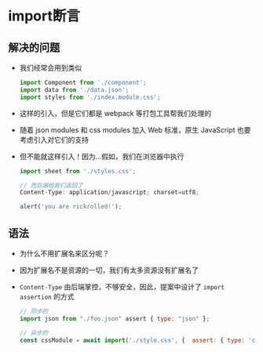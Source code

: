# import断言

## 解决的问题

+ 我们经常会用到类似

  ```js
  import Component from './component';
  import data from './data.json';
  import styles from './index.module.css';
  ```

+ 这样的引入，但是它们都是 webpack 等打包工具帮我们处理的

+ 随着 json modules 和 css modules 加入 Web 标准，原生 JavaScript 也要考虑引入对它们的支持

+ 但不能就这样引入！因为...假如，我们在浏览器中执行

  ```js
  import sheet from './styles.css';

  // 而后端给我们返回了
  Content-Type: application/javascript; charset=utf8;

  alert('you are rickrolled!');
  ```

## 语法

+ 为什么不用扩展名来区分呢？

+ 因为扩展名不是资源的一切，我们有太多资源没有扩展名了

+ `Content-Type` 由后端掌控，不够安全，因此，提案中设计了 `import assertion` 的方式

  ```js
  // 同步的
  import json from "./foo.json" assert { type: "json" };
  ```

  ```js
  // 异步的
  const cssModule = await import('./style.css', {  assert: { type: 'css' }});
  ```
